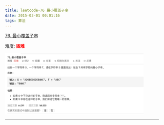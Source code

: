 ```yaml
---
title: leetcode-76 最小覆盖子串
date: 2015-03-01 00:01:16
tags: 算法
---
```


[76. 最小覆盖子串](https://leetcode-cn.com/problems/minimum-window-substring/)

难度:  <font color="red">**困难**</font>


<img src="leetcode-76-最小覆盖子串/0.png" width = 90% height = 50% />


<br>


---